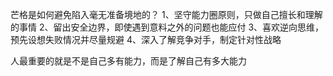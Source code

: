 
芒格是如何避免陷入毫无准备境地的？
1、坚守能力圈原则，只做自己擅长和理解的事情
2、留出安全边界，即使遇到意料之外的问题也能应付
3、喜欢逆向思维，预先设想失败情况并尽量规避
4、深入了解竞争对手，制定针对性战略

人最重要的就是不是自己多有能力，而是了解自己有多大能力

